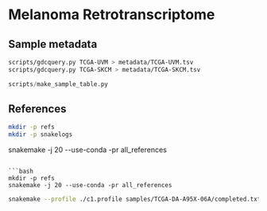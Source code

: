 # Melanoma Retrotranscriptome

## Sample metadata

```bash
scripts/gdcquery.py TCGA-UVM > metadata/TCGA-UVM.tsv
scripts/gdcquery.py TCGA-SKCM > metadata/TCGA-SKCM.tsv
```

```python
scripts/make_sample_table.py
```

## References






```bash
mkdir -p refs
mkdir -p snakelogs

```
snakemake -j 20 --use-conda -pr all_references
```

```bash
mkdir -p refs
snakemake -j 20 --use-conda -pr all_references
```

```bash
snakemake --profile ./c1.profile samples/TCGA-DA-A95X-06A/completed.txt
```